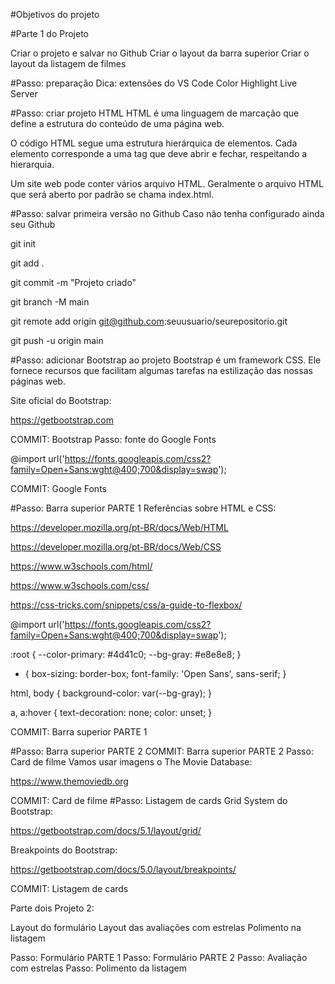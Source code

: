 #Objetivos do projeto

#Parte 1 do Projeto

Criar o projeto e salvar no Github
Criar o layout da barra superior
Criar o layout da listagem de filmes

#Passo: preparação
Dica: extensões do VS Code
Color Highlight
Live Server

#Passo: criar projeto HTML
HTML é uma linguagem de marcação que define a estrutura do conteúdo de uma página web.

O código HTML segue uma estrutura hierárquica de elementos. Cada elemento corresponde a uma tag que deve abrir e fechar, respeitando a hierarquia.

Um site web pode conter vários arquivo HTML. Geralmente o arquivo HTML que será aberto por padrão se chama index.html.

#Passo: salvar primeira versão no Github
Caso não tenha configurado ainda seu Github

git init

git add .

git commit -m "Projeto criado"

git branch -M main

git remote add origin git@github.com:seuusuario/seurepositorio.git

git push -u origin main

#Passo: adicionar Bootstrap ao projeto
Bootstrap é um framework CSS. Ele fornece recursos que facilitam algumas tarefas na estilização das nossas páginas web.

Site oficial do Bootstrap:

https://getbootstrap.com

COMMIT: Bootstrap
Passo: fonte do Google Fonts

@import url('https://fonts.googleapis.com/css2?family=Open+Sans:wght@400;700&display=swap');

COMMIT: Google Fonts

#Passo: Barra superior PARTE 1
Referências sobre HTML e CSS:

https://developer.mozilla.org/pt-BR/docs/Web/HTML

https://developer.mozilla.org/pt-BR/docs/Web/CSS

https://www.w3schools.com/html/

https://www.w3schools.com/css/

https://css-tricks.com/snippets/css/a-guide-to-flexbox/

@import url('https://fonts.googleapis.com/css2?family=Open+Sans:wght@400;700&display=swap');

:root {
  --color-primary: #4d41c0;
  --bg-gray: #e8e8e8;
}

* {
    box-sizing: border-box;
    font-family: 'Open Sans', sans-serif;
}

html, body {
    background-color: var(--bg-gray);
}

a, a:hover {
  text-decoration: none;
  color: unset;
}

COMMIT: Barra superior PARTE 1

#Passo: Barra superior PARTE 2
COMMIT: Barra superior PARTE 2
Passo: Card de filme
Vamos usar imagens o The Movie Database:

https://www.themoviedb.org

COMMIT: Card de filme
#Passo: Listagem de cards
Grid System do Bootstrap:

https://getbootstrap.com/docs/5.1/layout/grid/

Breakpoints do Bootstrap:

https://getbootstrap.com/docs/5.0/layout/breakpoints/

COMMIT: Listagem de cards

Parte dois Projeto 2:

Layout do formulário
Layout das avaliações com estrelas
Polimento na listagem

Passo: Formulário PARTE 1
Passo: Formulário PARTE 2
Passo: Avaliação com estrelas
Passo: Polimento da listagem





